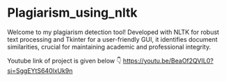 # Plagiarism_using_nltk
 Welcome to my plagiarism detection tool! Developed with NLTK for robust text processing and Tkinter for a user-friendly GUI, it identifies document similarities, crucial for maintaining academic and professional integrity.

Youtube link of project is given below 👇
https://youtu.be/BeaOf2QVIL0?si=SggEYtS640lxUk9n
